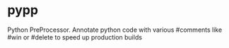 # pypp
Python PreProcessor. Annotate python code with various #comments like #win or #delete to speed up production builds
